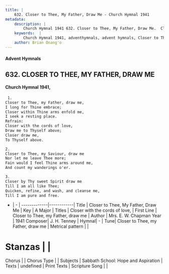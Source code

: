 ```yaml
---
title: |
    632. Closer to Thee, My Father, Draw Me - Church Hymnal 1941
metadata:
    description: |
        Church Hymnal 1941 632. Closer to Thee, My Father, Draw Me.  Closer to Thee, my Father, draw me,  I long for Thine embrace;  Closer within Thine arms enfold me,  I seek a resting place.  
    keywords:  |
        Church Hymnal 1941, adventhymnals, advent hymnals, Closer to Thee, My Father, Draw Me, Closer to Thee, my Father, draw me. Closer with the cords of love, 
    author: Brian Onang'o
---
```


#### Advent Hymnals
## 632. CLOSER TO THEE, MY FATHER, DRAW ME
####  Church Hymnal 1941,

```txt
 1.
Closer to Thee, my Father, draw me, 
I long for Thine embrace; 
Closer within Thine arms enfold me, 
I seek a resting place. 
Refrain:
Closer with the cords of love, 
Draw me to Thyself above; 
Closer draw me, 
To Thyself above. 

2.
Closer to Thee, my Saviour, draw me 
Nor let me leave Thee more; 
Fain would I feel Thine arms around me, 
And count my wanderings o'er. 

3.
Closer by Thy sweet Spirit draw me 
Till I am all like Thee; 
Quicken, refine, and wash, and cleanse me, 
Till I am pure and free.

```

- |   -  |
-------------|------------|
Title | Closer to Thee, My Father, Draw Me |
Key | A Major |
Titles | Closer with the cords of love,  |
First Line | Closer to Thee, my Father, draw me |
Author | Mrs. E. W. Chapman
Year | 1941
Composer| J. H. Tenney |
Hymnal|  - |
Tune| Closer to Thee, my Father, draw me |
Metrical pattern | |
# Stanzas |  |
Chorus |  |
Chorus Type |  |
Subjects | Sabbath School: Hope and Aspiration |
Texts | undefined |
Print Texts | 
Scripture Song |  |
    
